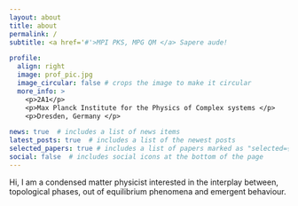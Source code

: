```yaml
---
layout: about
title: about
permalink: /
subtitle: <a href='#'>MPI PKS, MPG QM </a> Sapere aude!

profile:
  align: right
  image: prof_pic.jpg
  image_circular: false # crops the image to make it circular
  more_info: >
    <p>2A1</p>
    <p>Max Planck Institute for the Physics of Complex systems </p>
    <p>Dresden, Germany </p>

news: true  # includes a list of news items
latest_posts: true  # includes a list of the newest posts
selected_papers: true # includes a list of papers marked as "selected={true}"
social: false  # includes social icons at the bottom of the page
---
```

Hi, I am a condensed matter physicist interested in the interplay between, topological phases, out of equilibrium phenomena and emergent behaviour.
